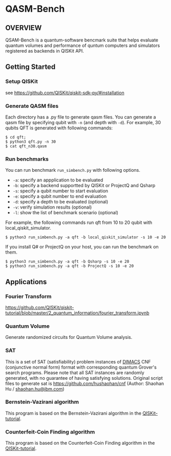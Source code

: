 # QASM-Bench

## OVERVIEW

QSAM-Bench is a quantum-software bencmark suite that helps evaluate quantum volumes and performance of quntum computers and simulators registered as backends in QISKit API. 

## Getting Started

### Setup QISKit

see https://github.com/QISKit/qiskit-sdk-py/#installation

### Generate QASM files

Each directory has a .py file to generate qasm files.
You can generate a qasm file by specifying qubit with `-n` (and depth with `-d`).
For example, 30 qubits QFT is generated with following commands:
```
$ cd qft;
$ python3 qft.py -n 30
$ cat qft_n30.qasm
```

### Run benchmarks

You can run benchmark `run_simbench.py` with following options.

* `-a`: specify an appplication to be evaluated
* `-b`: specify a backend supportted by QISKit or ProjectQ and Qsharp
* `-s`: specify a qubit number to start evaluation
* `-e`: specify a qubit number to end evaluation
* `-d`: specify a depth to be evaluated (optional)
* `-v`: verify simulation results (optional)
* `-l`: show the list of benchmark scenario (optional)

For example, the following commands run qft from 10 to 20 qubit with local_qiskit_simulator.
```
$ python3 run_simbench.py -a qft -b local_qiskit_simulator -s 10 -e 20
``` 

If you install Q# or ProjectQ on your host, you can run the benchmark on them.
```
$ python3 run_simbench.py -a qft -b Qsharp -s 10 -e 20
$ python3 run_simbench.py -a qft -b ProjectQ -s 10 -e 20
``` 

## Applications

### Fourier Transform

https://github.com/QISKit/qiskit-tutorial/blob/master/2_quantum_information/fourier_transform.ipynb

### Quantum Volume
Generate randomized circuits for Quantum Volume analysis.

### SAT
This is a set of SAT (satisfiability) problem instances of [DIMACS](http://people.sc.fsu.edu/~jburkardt/data/cnf/cnf.html) CNF (conjunctive normal form) format with corresponding quantum Grover's search programs. Please note that all SAT instances are randomly generated, with no guarantee of having satisfying solutions.
Original script files to generate sat is https://github.com/hushaohan/cnf (Author: Shaohan Hu / shaohan.hu@ibm.com)

### Bernstein-Vazirani algorithm
This program is based on the Bernstein-Vazirani algorithm in the [QISKit-tutorial](https://nbviewer.jupyter.org/github/QISKit/qiskit-tutorial/blob/stable/index.ipynb).

### Counterfeit-Coin Finding algorithm
This program is based on the Counterfeit-Coin Finding algorithm in the [QISKit-tutorial](https://nbviewer.jupyter.org/github/QISKit/qiskit-tutorial/blob/stable/index.ipynb).

